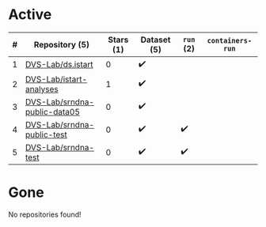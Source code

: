 # Active
| # | Repository (5) | Stars (1) | Dataset (5) | `run` (2) | `containers-run` |
| --- | --- | --- | --- | --- | --- |
| 1 | [DVS-Lab/ds.istart](https://github.com/DVS-Lab/ds.istart) | 0 | :heavy_check_mark: |  |  |
| 2 | [DVS-Lab/istart-analyses](https://github.com/DVS-Lab/istart-analyses) | 1 | :heavy_check_mark: |  |  |
| 3 | [DVS-Lab/srndna-public-data05](https://github.com/DVS-Lab/srndna-public-data05) | 0 | :heavy_check_mark: |  |  |
| 4 | [DVS-Lab/srndna-public-test](https://github.com/DVS-Lab/srndna-public-test) | 0 | :heavy_check_mark: | :heavy_check_mark: |  |
| 5 | [DVS-Lab/srndna-test](https://github.com/DVS-Lab/srndna-test) | 0 | :heavy_check_mark: | :heavy_check_mark: |  |

# Gone
No repositories found!
